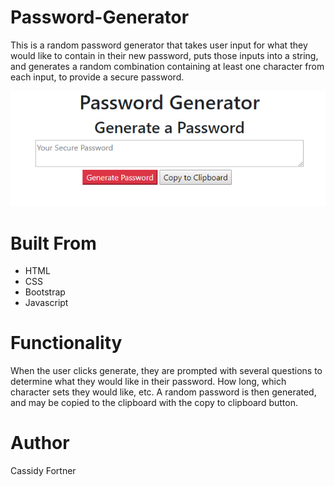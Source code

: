 # Password-Generator
This is a random password generator that takes user input for what they would like to contain in their new password, puts those inputs into a string, and generates a random combination containing at least one character from each input, to provide a secure password.


![screenshot of finished application](assets/images/screenshot.png)

# Built From

* HTML
* CSS
* Bootstrap
* Javascript

# Functionality
When the user clicks generate, they are prompted with several questions to determine what they would like in their password. How long, which character sets they would like, etc. A random password is then generated, and may be copied to the clipboard with the copy to clipboard button.

# Author
Cassidy Fortner



